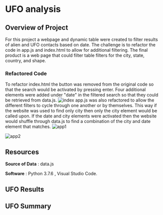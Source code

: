 
# UFO analysis 

## Overview of Project
For this project a webpage and dynamic table were created to filter results of alien and UFO contacts based on date. The challenge is to refactor the code in app.js and index.html to allow for additional filtering. The final product is a web page that could filter table filters for the city, state, country, and shape. 
### Refactored Code
To refactor index.html the button was removed from the original code so that the search would be activated by pressing enter. Four additional elements were added under "date" in the filtered search so that they could be retrieved from data.js.
![index](https://user-images.githubusercontent.com/82983000/124779222-9909ec80-df0f-11eb-9a68-a8b045d16652.png)
app.js was also refactored to allow the different filters to cycle through one another or by themselves. This way if the website was used to find only city then only the city element would be called upon. If the date and city elements were activated then the website would shuffle through data.js to find a combination of the city and date element that matches. 
![app1](https://user-images.githubusercontent.com/82983000/124779680-f9009300-df0f-11eb-8b1f-35984b2eba2b.png)

![app2](https://user-images.githubusercontent.com/82983000/124779699-fbfb8380-df0f-11eb-87e2-ec95f2a28612.png)


## Resources
**Source of Data** : data.js

**Software** : Python 3.7.6 , Visual Studio Code.

## UFO Results



  
## UFO Summary




